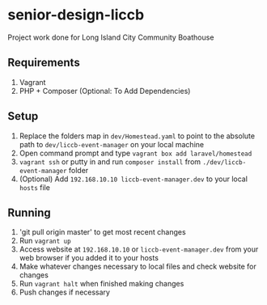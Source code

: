 # senior-design-liccb
Project work done for Long Island City Community Boathouse

## Requirements
1. Vagrant
2. PHP + Composer (Optional: To Add Dependencies)

## Setup
1. Replace the folders map in `dev/Homestead.yaml` to point to the absolute path to `dev/liccb-event-manager` on your local machine
2. Open command prompt and type `vagrant box add laravel/homestead`
3. `vagrant ssh` or putty in and run `composer install` from `./dev/liccb-event-manager` folder
4. (Optional) Add `192.168.10.10 liccb-event-manager.dev` to your local `hosts` file 

## Running
1. 'git pull origin master' to get most recent changes
2. Run `vagrant up`
3. Access website at `192.168.10.10` or `liccb-event-manager.dev` from your web browser if you added it to your hosts
4. Make whatever changes necessary to local files and check website for changes
5. Run `vagrant halt` when finished making changes
6. Push changes if necessary
